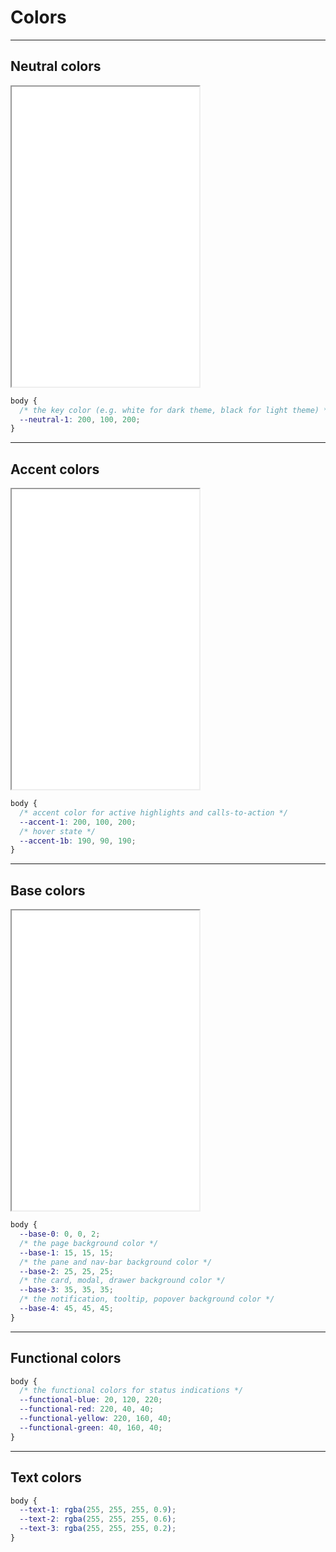 # Colors

---

## Neutral colors

<iframe src="./assets/docs/theming/colors/neutral.html" height="480px"></iframe>

```css
body {
  /* the key color (e.g. white for dark theme, black for light theme) */
  --neutral-1: 200, 100, 200;
}
```

---

## Accent colors

<iframe src="./assets/docs/theming/colors/accent.html" height="480px"></iframe>

```css
body {
  /* accent color for active highlights and calls-to-action */
  --accent-1: 200, 100, 200;
  /* hover state */
  --accent-1b: 190, 90, 190;
}
```

---

## Base colors

<iframe src="./assets/docs/theming/colors/base.html" height="480px"></iframe>

```css
body {
  --base-0: 0, 0, 2;
  /* the page background color */
  --base-1: 15, 15, 15;
  /* the pane and nav-bar background color */
  --base-2: 25, 25, 25;
  /* the card, modal, drawer background color */
  --base-3: 35, 35, 35;
  /* the notification, tooltip, popover background color */
  --base-4: 45, 45, 45;
}
```

---

## Functional colors

```css
body {
  /* the functional colors for status indications */
  --functional-blue: 20, 120, 220;
  --functional-red: 220, 40, 40;
  --functional-yellow: 220, 160, 40;
  --functional-green: 40, 160, 40;
}
```

---

## Text colors

```css
body {
  --text-1: rgba(255, 255, 255, 0.9);
  --text-2: rgba(255, 255, 255, 0.6);
  --text-3: rgba(255, 255, 255, 0.2);
}
```

